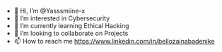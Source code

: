 - 👋 Hi, I’m @Yasssmiine-x
- 👀 I’m interested in Cybersecurity
- 🌱 I’m currently learning Ethical Hacking
- 💞️ I’m looking to collaborate on Projects
- 📫 How to reach me https://www.linkedin.com/in/bellozainabadenike

<!---
Yasssmiine-x/Yasssmiine-x is a ✨ special ✨ repository because its `README.md` (this file) appears on your GitHub profile.
You can click the Preview link to take a look at your changes.
--->
